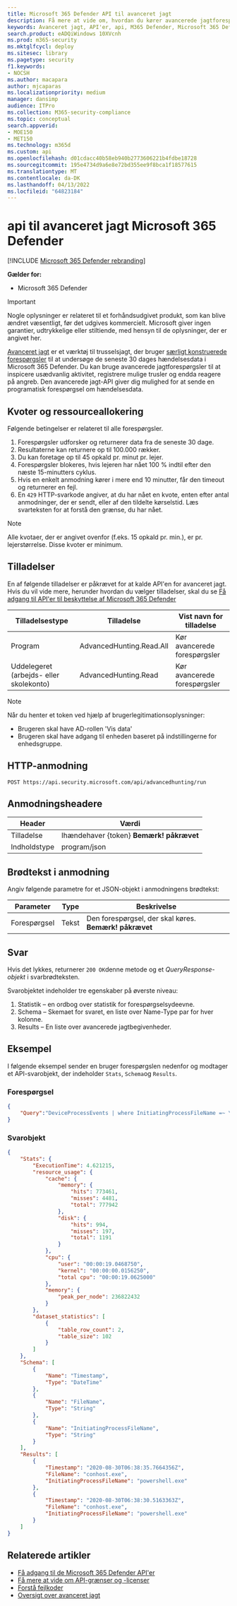 ```yaml
---
title: Microsoft 365 Defender API til avanceret jagt
description: Få mere at vide om, hvordan du kører avancerede jagtforespørgsler ved hjælp af Microsoft 365 Defender avancerede jagt-API
keywords: Avanceret jagt, API'er, api, M365 Defender, Microsoft 365 Defender
search.product: eADQiWindows 10XVcnh
ms.prod: m365-security
ms.mktglfcycl: deploy
ms.sitesec: library
ms.pagetype: security
f1.keywords:
- NOCSH
ms.author: macapara
author: mjcaparas
ms.localizationpriority: medium
manager: dansimp
audience: ITPro
ms.collection: M365-security-compliance
ms.topic: conceptual
search.appverid:
- MOE150
- MET150
ms.technology: m365d
ms.custom: api
ms.openlocfilehash: d01cdacc40b58eb940b2773606221b4fdbe18728
ms.sourcegitcommit: 195e4734d9a6e8e72bd355ee9f8bca1f18577615
ms.translationtype: MT
ms.contentlocale: da-DK
ms.lasthandoff: 04/13/2022
ms.locfileid: "64823184"
---
```

# <a name="microsoft-365-defender-advanced-hunting-api"></a>api til avanceret jagt Microsoft 365 Defender

[!INCLUDE [Microsoft 365 Defender rebranding](../includes/microsoft-defender.md)]

**Gælder for:**

- Microsoft 365 Defender

> [!IMPORTANT]
> Nogle oplysninger er relateret til et forhåndsudgivet produkt, som kan blive ændret væsentligt, før det udgives kommercielt. Microsoft giver ingen garantier, udtrykkelige eller stiltiende, med hensyn til de oplysninger, der er angivet her.

[Avanceret jagt](advanced-hunting-overview.md) er et værktøj til trusselsjagt, der bruger [særligt konstruerede forespørgsler](advanced-hunting-query-language.md) til at undersøge de seneste 30 dages hændelsesdata i Microsoft 365 Defender. Du kan bruge avancerede jagtforespørgsler til at inspicere usædvanlig aktivitet, registrere mulige trusler og endda reagere på angreb. Den avancerede jagt-API giver dig mulighed for at sende en programatisk forespørgsel om hændelsesdata.

## <a name="quotas-and-resource-allocation"></a>Kvoter og ressourceallokering

Følgende betingelser er relateret til alle forespørgsler.

1. Forespørgsler udforsker og returnerer data fra de seneste 30 dage.
2. Resultaterne kan returnere op til 100.000 rækker.
3. Du kan foretage op til 45 opkald pr. minut pr. lejer.
4. Forespørgsler blokeres, hvis lejeren har nået 100 % indtil efter den næste 15-minutters cyklus.
5. Hvis en enkelt anmodning kører i mere end 10 minutter, får den timeout og returnerer en fejl.
6. En `429` HTTP-svarkode angiver, at du har nået en kvote, enten efter antal anmodninger, der er sendt, eller af den tildelte kørselstid. Læs svarteksten for at forstå den grænse, du har nået. 

> [!NOTE]
> Alle kvotaer, der er angivet ovenfor (f.eks. 15 opkald pr. min.), er pr. lejerstørrelse. Disse kvoter er minimum.

## <a name="permissions"></a>Tilladelser

En af følgende tilladelser er påkrævet for at kalde API'en for avanceret jagt. Hvis du vil vide mere, herunder hvordan du vælger tilladelser, skal du se [Få adgang til API'er til beskyttelse af Microsoft 365 Defender](api-access.md)

Tilladelsestype | Tilladelse | Vist navn for tilladelse
-|-|-
Program | AdvancedHunting.Read.All| Kør avancerede forespørgsler
Uddelegeret (arbejds- eller skolekonto) | AdvancedHunting.Read | Kør avancerede forespørgsler

>[!Note]
> Når du henter et token ved hjælp af brugerlegitimationsoplysninger:
>
>- Brugeren skal have AD-rollen 'Vis data'
>- Brugeren skal have adgang til enheden baseret på indstillingerne for enhedsgruppe.

## <a name="http-request"></a>HTTP-anmodning

```HTTP
POST https://api.security.microsoft.com/api/advancedhunting/run
```

## <a name="request-headers"></a>Anmodningsheadere

Header | Værdi
-|-
Tilladelse | Ihændehaver {token} **Bemærk! påkrævet**
Indholdstype | program/json

## <a name="request-body"></a>Brødtekst i anmodning

Angiv følgende parametre for et JSON-objekt i anmodningens brødtekst:

Parameter | Type | Beskrivelse
-|-|-
Forespørgsel | Tekst | Den forespørgsel, der skal køres. **Bemærk! påkrævet**

## <a name="response"></a>Svar

Hvis det lykkes, returnerer `200 OK`denne metode og et _QueryResponse-objekt_ i svarbrødteksten.

Svarobjektet indeholder tre egenskaber på øverste niveau:

1. Statistik – en ordbog over statistik for forespørgselsydeevne.
2. Schema – Skemaet for svaret, en liste over Name-Type par for hver kolonne.
3. Results – En liste over avancerede jagtbegivenheder.

## <a name="example"></a>Eksempel

I følgende eksempel sender en bruger forespørgslen nedenfor og modtager et API-svarobjekt, der indeholder `Stats`, `Schema`og `Results`.

### <a name="query"></a>Forespørgsel

```json
{
    "Query":"DeviceProcessEvents | where InitiatingProcessFileName =~ \"powershell.exe\" | project Timestamp, FileName, InitiatingProcessFileName | order by Timestamp desc | limit 2"
}

```

### <a name="response-object"></a>Svarobjekt

```json
{
    "Stats": {
        "ExecutionTime": 4.621215,
        "resource_usage": {
            "cache": {
                "memory": {
                    "hits": 773461,
                    "misses": 4481,
                    "total": 777942
                },
                "disk": {
                    "hits": 994,
                    "misses": 197,
                    "total": 1191
                }
            },
            "cpu": {
                "user": "00:00:19.0468750",
                "kernel": "00:00:00.0156250",
                "total cpu": "00:00:19.0625000"
            },
            "memory": {
                "peak_per_node": 236822432
            }
        },
        "dataset_statistics": [
            {
                "table_row_count": 2,
                "table_size": 102
            }
        ]
    },
    "Schema": [
        {
            "Name": "Timestamp",
            "Type": "DateTime"
        },
        {
            "Name": "FileName",
            "Type": "String"
        },
        {
            "Name": "InitiatingProcessFileName",
            "Type": "String"
        }
    ],
    "Results": [
        {
            "Timestamp": "2020-08-30T06:38:35.7664356Z",
            "FileName": "conhost.exe",
            "InitiatingProcessFileName": "powershell.exe"
        },
        {
            "Timestamp": "2020-08-30T06:38:30.5163363Z",
            "FileName": "conhost.exe",
            "InitiatingProcessFileName": "powershell.exe"
        }
    ]
}
```

## <a name="related-articles"></a>Relaterede artikler

- [Få adgang til de Microsoft 365 Defender API'er](api-access.md)
- [Få mere at vide om API-grænser og -licenser](api-terms.md)
- [Forstå fejlkoder](api-error-codes.md)
- [Oversigt over avanceret jagt](advanced-hunting-overview.md)
